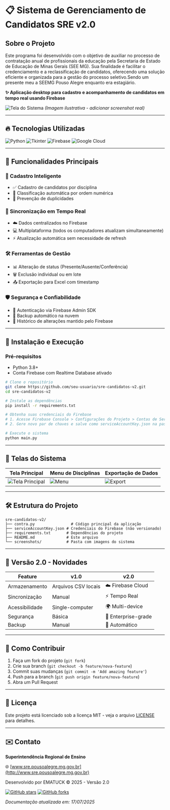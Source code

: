 # 📋 Sistema de Gerenciamento de Candidatos SRE v2.0  


## Sobre o Projeto

Este programa foi desenvolvido com o objetivo de auxiliar no processo de contratação anual de profissionais da educação pela Secretaria de Estado de Educação de Minas Gerais (SEE MG). Sua finalidade é facilitar o credenciamento e a reclassificação de candidatos, oferecendo uma solução eficiente e organizada para a gestão do processo seletivo.Sendo um presente meu a SEEMG Pouso Alegre enquanto era estagiário.

**✨ Aplicação desktop para cadastro e acompanhamento de candidatos em tempo real usando Firebase**  

![Tela do Sistema](screenshot.png) *(Imagem ilustrativa - adicionar screenshot real)*  

---

## 🔥 Tecnologias Utilizadas  
<p align="left">
  <img src="https://img.shields.io/badge/Python-3776AB?style=for-the-badge&logo=python&logoColor=white" alt="Python">
  <img src="https://img.shields.io/badge/Tkinter-%233776AB.svg?style=for-the-badge&logo=python&logoColor=white" alt="Tkinter">
  <img src="https://img.shields.io/badge/Firebase-FFCA28?style=for-the-badge&logo=firebase&logoColor=black" alt="Firebase">
  <img src="https://img.shields.io/badge/Google_Cloud-4285F4?style=for-the-badge&logo=google-cloud&logoColor=white" alt="Google Cloud">
</p>

---

## 🌟 Funcionalidades Principais  

### 📌 Cadastro Inteligente  
- ✅ Cadastro de candidatos por disciplina  
- 🔢 Classificação automática por ordem numérica  
- 🚫 Prevenção de duplicidades  

### 🔄 Sincronização em Tempo Real  
- ☁️ Dados centralizados no Firebase  
- 💻 Multiplataforma (todos os computadores atualizam simultaneamente)  
- ⚡ Atualização automática sem necessidade de refresh  

### 🛠️ Ferramentas de Gestão  
- 📊 Alteração de status (Presente/Ausente/Conferência)  
- 🗑️ Exclusão individual ou em lote  
- 📤 Exportação para Excel com timestamp  

### 🛡️ Segurança e Confiabilidade  
- 🔐 Autenticação via Firebase Admin SDK  
- 🔄 Backup automático na nuvem  
- 📝 Histórico de alterações mantido pelo Firebase  

---

## 🚀 Instalação e Execução  

### Pré-requisitos  
- Python 3.8+  
- Conta Firebase com Realtime Database ativado  

```bash
# Clone o repositório
git clone https://github.com/seu-usuario/sre-candidatos-v2.git
cd sre-candidatos-v2

# Instale as dependências
pip install -r requirements.txt

# Obtenha suas credenciais do Firebase
# 1. Acesse Firebase Console > Configurações do Projeto > Contas de Serviço
# 2. Gere novo par de chaves e salve como serviceAccountKey.json na pasta do projeto

# Execute o sistema
python main.py
```

---

## 📸 Telas do Sistema  

| Tela Principal | Menu de Disciplinas | Exportação de Dados |
|---------------|--------------------|---------------------|
| ![Tela Principal](screenshots/main.png) | ![Menu](screenshots/menu.png) | ![Export](screenshots/export.png) |

---

## 🛠️ Estrutura do Projeto  

```
sre-candidatos-v2/
├── contra.py                # Código principal da aplicação
├── serviceAccountKey.json # Credenciais do Firebase (não versionado)
├── requirements.txt       # Dependências do projeto
├── README.md              # Este arquivo
└── screenshots/           # Pasta com imagens do sistema
```

---

## 📌 Versão 2.0 - Novidades  

| Feature | v1.0 | v2.0 |  
|---------|------|------|  
| Armazenamento | Arquivos CSV locais | ☁️ Firebase Cloud |  
| Sincronização | Manual | ⚡ Tempo Real |  
| Acessibilidade | Single-computer | 🌍 Multi-device |  
| Segurança | Básica | 🔐 Enterprise-grade |  
| Backup | Manual | 🤖 Automático |  

---

## 🤝 Como Contribuir  

1. Faça um fork do projeto (`git fork`)  
2. Crie sua branch (`git checkout -b feature/nova-feature`)  
3. Commit suas mudanças (`git commit -m 'Add amazing feature'`)  
4. Push para a branch (`git push origin feature/nova-feature`)  
5. Abra um Pull Request  

---

## 📄 Licença  

Este projeto está licenciado sob a licença MIT - veja o arquivo [LICENSE](LICENSE) para detalhes.  

---

## ✉️ Contato  

**Superintendência Regional de Ensino**  
 
🌐 [www.sre.pousoalegre.mg.gov.br](http://www.sre.pousoalegre.mg.gov.br)  

Desenvolvido por EMATUCK © 2025 - Versão 2.0  

[![GitHub stars](https://img.shields.io/github/stars/seu-usuario/sre-candidatos-v2?style=social)](https://github.com/seu-usuario/sre-candidatos-v2/stargazers) 
[![GitHub forks](https://img.shields.io/github/forks/seu-usuario/sre-candidatos-v2?style=social)](https://github.com/seu-usuario/sre-candidatos-v2/network/members)  

*Documentação atualizada em: 17/07/2025*  
